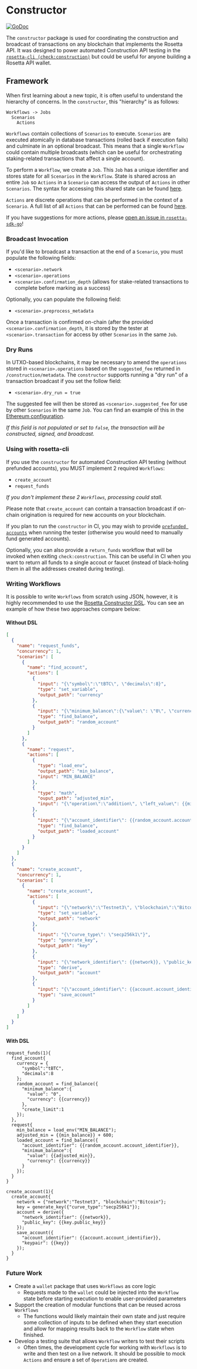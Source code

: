 # Constructor

[![GoDoc](https://img.shields.io/badge/go.dev-reference-007d9c?logo=go&logoColor=white&style=shield)](https://pkg.go.dev/github.com/HelloKashif/rosetta-sdk-go/constructor?tab=doc)

The `constructor` package is used for coordinating the construction
and broadcast of transactions on any blockchain that implements the
Rosetta API. It was designed to power automated Construction API
testing in the [`rosetta-cli (check:construction)`](https://github.com/coinbase/rosetta-cli#checkconstruction-1)
but could be useful for anyone building a Rosetta API wallet.

## Framework
When first learning about a new topic, it is often useful to understand the
hierarchy of concerns. In the `constructor`, this "hierarchy" is as follows:
```text
Workflows -> Jobs
  Scenarios
    Actions
```

`Workflows` contain collections of `Scenarios` to execute. `Scenarios` are
executed atomically in database transactions (rolled back if execution fails)
and culminate in an optional broadcast. This means that a single `Workflow`
could contain multiple broadcasts (which can be useful for orchestrating
staking-related transactions that affect a single account).

To perform a `Workflow`, we create a `Job`. This `Job` has a unique identifier
and stores state for all `Scenarios` in the `Workflow`. State is shared across
an entire `Job` so `Actions` in a `Scenario` can access the output of `Actions`
in other `Scenarios`. The syntax for accessing this shared state can be found
[here](https://github.com/tidwall/gjson/blob/master/SYNTAX.md).

`Actions` are discrete operations that can be performed in the context of a
`Scenario`.  A full list of all `Actions` that can be performed can be found
[here](https://pkg.go.dev/github.com/HelloKashif/rosetta-sdk-go/constructor/job#ActionType).

If you have suggestions for more actions, please
[open an issue in `rosetta-sdk-go`](https://github.com/HelloKashif/rosetta-sdk-go/issues)!

### Broadcast Invocation
If you'd like to broadcast a transaction at the end of a `Scenario`,
you must populate the following fields:
* `<scenario>.network`
* `<scenario>.operations`
* `<scenario>.confirmation_depth` (allows for stake-related transactions to complete before marking as a success)

Optionally, you can populate the following field:
* `<scenario>.preprocess_metadata`

Once a transaction is confirmed on-chain (after the provided
`<scenario>.confirmation_depth`, it is stored by the tester at
`<scenario>.transaction` for access by other `Scenarios` in the same `Job`.

### Dry Runs
In UTXO-based blockchains, it may be necessary to amend the `operations` stored
in `<scenario>.operations` based on the `suggested_fee` returned in
`/construction/metadata`. The `constructor` supports running a "dry run" of
a transaction broadcast if you set the follow field:
* `<scenario>.dry_run = true`

The suggested fee will then be stored as `<scenario>.suggested_fee` for use by
other `Scenarios` in the same `Job`. You can find an example of this in the
[Ethereum configuration](https://github.com/coinbase/rosetta-ethereum/blob/master/rosetta-cli-conf/testnet/ethereum.ros).

*If this field is not populated or set to `false`, the transaction
will be constructed, signed, and broadcast.*

### Using with rosetta-cli
If you use the `constructor` for automated Construction API testing (without prefunded
accounts), you MUST implement 2 required `Workflows`:
* `create_account`
* `request_funds`

_If you don't implement these 2 `Workflows`, processing could stall._

Please note that `create_account` can contain a transaction broadcast if
on-chain origination is required for new accounts on your blockchain.

If you plan to run the `constructor` in CI, you may wish to
provide [`prefunded accounts`](https://pkg.go.dev/github.com/coinbase/rosetta-cli/configuration#ConstructionConfiguration)
when running the tester (otherwise you would need to manually fund generated
accounts).

Optionally, you can also provide a `return_funds` workflow that will be invoked
when exiting `check:construction`. This can be useful in CI when you want to return
all funds to a single accout or faucet (instead of black-holing them in all the addresses
created during testing).

### Writing Workflows
It is possible to write `Workflows` from scratch using JSON, however, it is
highly recommended to use the [Rosetta Constructor DSL](dsl/README.md). You can
see an example of how these two approaches compare below:

#### Without DSL
```json
[
  {
    "name": "request_funds",
    "concurrency": 1,
    "scenarios": [
      {
        "name": "find_account",
        "actions": [
          {
            "input": "{\"symbol\":\"tBTC\", \"decimals\":8}",
            "type": "set_variable",
            "output_path": "currency"
          },
          {
            "input": "{\"minimum_balance\":{\"value\": \"0\", \"currency\": {{currency}}}, \"create_limit\":1}",
            "type": "find_balance",
            "output_path": "random_account"
          }
        ]
      },
      {
        "name": "request",
        "actions": [
          {
            "type": "load_env",
            "output_path": "min_balance",
            "input": "MIN_BALANCE"
          },
          {
            "type": "math",
            "ouput_path": "adjusted_min",
            "input": "{\"operation\":\"addition\", \"left_value\": {{min_balance}}, \"right_value\": \"600\"}"
          },
          {
            "input": "{\"account_identifier\": {{random_account.account_identifier}}, \"minimum_balance\":{\"value\": {{adjusted_min}}, \"currency\": {{currency}}}}",
            "type": "find_balance",
            "output_path": "loaded_account"
          }
        ]
      }
    ]
  },
  {
    "name": "create_account",
    "concurrency": 1,
    "scenarios": [
      {
        "name": "create_account",
        "actions": [
          {
            "input": "{\"network\":\"Testnet3\", \"blockchain\":\"Bitcoin\"}",
            "type": "set_variable",
            "output_path": "network"
          },
          {
            "input": "{\"curve_type\": \"secp256k1\"}",
            "type": "generate_key",
            "output_path": "key"
          },
          {
            "input": "{\"network_identifier\": {{network}}, \"public_key\": {{key.public_key}}}",
            "type": "derive",
            "output_path": "account"
          },
          {
            "input": "{\"account_identifier\": {{account.account_identifier}}, \"keypair\": {{key}}}",
            "type": "save_account"
          }
        ]
      }
    ]
  }
]
```

#### With DSL
```text
request_funds(1){
  find_account{
    currency = {
      "symbol":"tBTC",
      "decimals":8
    };
    random_account = find_balance({
      "minimum_balance":{
        "value": "0",
        "currency": {{currency}}
      },
      "create_limit":1
    });
  },
  request{
    min_balance = load_env("MIN_BALANCE");
    adjusted_min = {{min_balance}} + 600;
    loaded_account = find_balance({
      "account_identifier": {{random_account.account_identifier}},
      "minimum_balance":{
        "value": {{adjusted_min}},
        "currency": {{currency}}
      }
    });
  }
}

create_account(1){
  create_account{
    network = {"network":"Testnet3", "blockchain":"Bitcoin"};
    key = generate_key({"curve_type":"secp256k1"});
    account = derive({
      "network_identifier": {{network}},
      "public_key": {{key.public_key}}
    });
    save_account({
      "account_identifier": {{account.account_identifier}},
      "keypair": {{key}}
    });
  }
}
```

### Future Work
* Create a `wallet` package that uses `Workflows` as core logic
  * Requests made to the `wallet` could be injected into the `Workflow`
  state before starting execution to enable user-provided parameters
* Support the creation of modular functions that can be reused across
`Workflows`
  * The functions would likely maintain their own state and just require
  some collection of inputs to be defined when they start execution and allow
  for mapping results back to the `Workflow` state when finished.
* Develop a testing suite that allows `Workflow` writers to test their scripts
  * Often times, the development cycle for working with `Workflows` is to write
  and then test on a live network. It should be possible to mock `Actions` and ensure
  a set of `Operations` are created.
